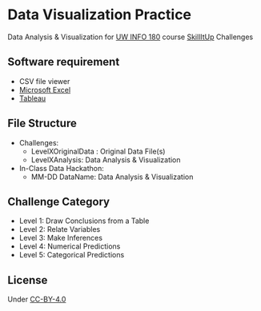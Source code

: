 # Data Visualization Practice
Data Analysis & Visualization for [UW INFO 180](https://myplan.washington.edu/course/#/courses/INFO180) course [SkillItUp](https://skillitup.ischool.uw.edu:4000/) Challenges

## Software requirement
- CSV file viewer
- [Microsoft Excel](https://www.microsoft.com/microsoft-365/excel)
- [Tableau](https://www.tableau.com/)

## File Structure
- Challenges:
  - LevelXOriginalData : Original Data File(s)
  - LevelXAnalysis: Data Analysis & Visualization
- In-Class Data Hackathon:
  - MM-DD DataName: Data Analysis & Visualization

## Challenge Category
- Level 1: Draw Conclusions from a Table
- Level 2: Relate Variables
- Level 3: Make Inferences
- Level 4: Numerical Predictions
- Level 5: Categorical Predictions

## License
Under [CC-BY-4.0](LICENSE)